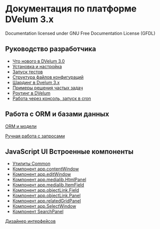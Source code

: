 Документация по платформе DVelum 3.x
===
Documentation licensed under GNU Free Documentation License (GFDL)

## Руководство разработчика

* [Что нового в DVelum 3.0](whats_new.md)
* [Установка и настройка](install.md)
* [Запуск тестов](tests.md)
* [Структура файлов конфигураций](configs.md)
* [Шардинг в Dvelum 3.x](sharding.md)
* [Примеры решения частых задач](snippets.md)
* [Роутинг в DVelum](routing.md)
* [Работа через консоль, запуск в cron](console.md)

## Работа с ORM и базами данных
[ORM и модели](orm_and_models.md)

[Ручная работа с запросами](db.md)

## JavaScript UI Встроенные компоненты


* [Утилиты Common](js_common.md)
* [Компонент app.contentWindow](js_appContentWindow.md)
* [Компонент app.editWindow](js_appEditWindow.md)
* [Компонент app.medialib.HtmlPanel](js_appMedialibHtmlPanel.md)
* [Компонент app.medialib.ItemField](js_appMedialibItemField.md)
* [Компонент app.objectLink.Field](js_appObjectLinkField.md)
* [Компонент app.objectLink.Panel](js_appObjectLinkPanel.md)
* [Компонент app.relatedGridPanel](js_appRelatedGridPanel.md)
* [Компонент app.SelectWindow](js_appSelectWindow.md)
* [Компонент SearchPanel](js_searchPanel.md)

[Дизайнер интерфейсов](https://github.com/dvelum/module-designer/tree/master/docs)


